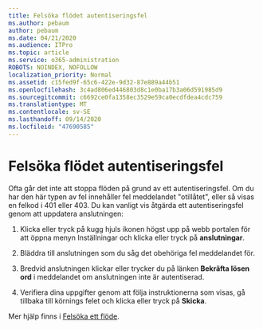```yaml
---
title: Felsöka flödet autentiseringsfel
ms.author: pebaum
author: pebaum
ms.date: 04/21/2020
ms.audience: ITPro
ms.topic: article
ms.service: o365-administration
ROBOTS: NOINDEX, NOFOLLOW
localization_priority: Normal
ms.assetid: c15fed9f-65c6-422e-9d32-87e889a44b51
ms.openlocfilehash: 3c4ad806ed446803d8c1e0ba17b3a06d591985d9
ms.sourcegitcommit: c6692ce0fa1358ec3529e59ca0ecdfdea4cdc759
ms.translationtype: MT
ms.contentlocale: sv-SE
ms.lasthandoff: 09/14/2020
ms.locfileid: "47690585"
---
```

# <a name="troubleshoot-flow-authentication-errors"></a>Felsöka flödet autentiseringsfel

Ofta går det inte att stoppa flöden på grund av ett autentiseringsfel. Om du har den här typen av fel innehåller fel meddelandet "otillåtet", eller så visas en felkod i 401 eller 403. Du kan vanligt vis åtgärda ett autentiseringsfel genom att uppdatera anslutningen:
  
1. Klicka eller tryck på kugg hjuls ikonen högst upp på webb portalen för att öppna menyn Inställningar och klicka eller tryck på **anslutningar**.
    
2. Bläddra till anslutningen som du såg det obehöriga fel meddelandet för.
    
3. Bredvid anslutningen klickar eller trycker du på länken **Bekräfta lösen ord** i meddelandet om anslutningen inte är autentiserad. 
    
4. Verifiera dina uppgifter genom att följa instruktionerna som visas, gå tillbaka till körnings felet och klicka eller tryck på **Skicka**.
    
Mer hjälp finns i [Felsöka ett flöde](https://go.microsoft.com/fwlink/?linkid=872110).
  

